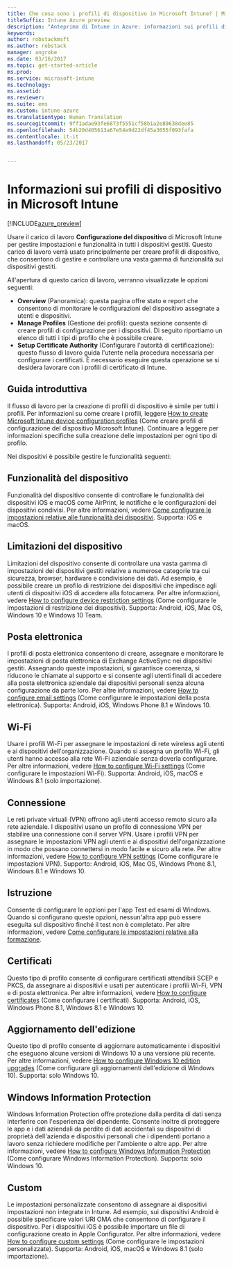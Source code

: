 ```yaml
---
title: Che cosa sono i profili di dispositivo in Microsoft Intune? | Microsoft Docs
titleSuffix: Intune Azure preview
description: "Anteprima di Intune in Azure: informazioni sui profili di dispositivo Intune e sulle modalità di gestione e protezione dei dispositivi nell&quot;azienda."
keywords: 
author: robstackmsft
ms.author: robstack
manager: angrobe
ms.date: 03/16/2017
ms.topic: get-started-article
ms.prod: 
ms.service: microsoft-intune
ms.technology: 
ms.assetid: 
ms.reviewer: 
ms.suite: ems
ms.custom: intune-azure
ms.translationtype: Human Translation
ms.sourcegitcommit: 9ff1adae93fe6873f5551cf58b1a2e89638dee85
ms.openlocfilehash: 54b20d405613a67e54e9d22df45a3055f093fafa
ms.contentlocale: it-it
ms.lasthandoff: 05/23/2017


---
```


# <a name="what-are-microsoft-intune-device-profiles"></a>Informazioni sui profili di dispositivo in Microsoft Intune

[!INCLUDE[azure_preview](./includes/azure_preview.md)]

Usare il carico di lavoro **Configurazione del dispositivo** di Microsoft Intune per gestire impostazioni e funzionalità in tutti i dispositivi gestiti. Questo carico di lavoro verrà usato principalmente per creare profili di dispositivo, che consentono di gestire e controllare una vasta gamma di funzionalità sui dispositivi gestiti.

All'apertura di questo carico di lavoro, verranno visualizzate le opzioni seguenti:

- **Overview** (Panoramica): questa pagina offre stato e report che consentono di monitorare le configurazioni del dispositivo assegnate a utenti e dispositivi.
- **Manage Profiles** (Gestione dei profili): questa sezione consente di creare profili di configurazione per i dispositivi. Di seguito riportiamo un elenco di tutti i tipi di profilo che è possibile creare.
- **Setup Certificate Authority** (Configurare l'autorità di certificazione): questo flusso di lavoro guida l'utente nella procedura necessaria per configurare i certificati. È necessario eseguire questa operazione se si desidera lavorare con i profili di certificato di Intune.

## <a name="getting-started"></a>Guida introduttiva

Il flusso di lavoro per la creazione di profili di dispositivo è simile per tutti i profili. Per informazioni su come creare i profili, leggere [How to create Microsoft Intune device configuration profiles](device-profile-create.md) (Come creare profili di configurazione del dispositivo Microsoft Intune). Continuare a leggere per informazioni specifiche sulla creazione delle impostazioni per ogni tipo di profilo.

Nei dispositivi è possibile gestire le funzionalità seguenti:

## <a name="device-features"></a>Funzionalità del dispositivo

Funzionalità del dispositivo consente di controllare le funzionalità dei dispositivi iOS e macOS come AirPrint, le notifiche e le configurazioni dei dispositivi condivisi.
Per altre informazioni, vedere [Come configurare le impostazioni relative alle funzionalità dei dispositivi](device-features-configure.md). Supporta: iOS e macOS.

## <a name="device-restrictions"></a>Limitazioni del dispositivo
Limitazioni del dispositivo consente di controllare una vasta gamma di impostazioni dei dispositivi gestiti relative a numerose categorie tra cui sicurezza, browser, hardware e condivisione dei dati. Ad esempio, è possibile creare un profilo di restrizione dei dispositivi che impedisce agli utenti di dispositivi iOS di accedere alla fotocamera.
Per altre informazioni, vedere [How to configure device restriction settings](device-restrictions-configure.md) (Come configurare le impostazioni di restrizione dei dispositivi). Supporta: Android, iOS, Mac OS, Windows 10 e Windows 10 Team.

## <a name="email"></a>Posta elettronica
I profili di posta elettronica consentono di creare, assegnare e monitorare le impostazioni di posta elettronica di Exchange ActiveSync nei dispositivi gestiti. Assegnando queste impostazioni, si garantisce coerenza, si riducono le chiamate al supporto e si consente agli utenti finali di accedere alla posta elettronica aziendale dai dispositivi personali senza alcuna configurazione da parte loro.
Per altre informazioni, vedere [How to configure email settings](email-settings-configure.md) (Come configurare le impostazioni della posta elettronica). Supporta: Android, iOS, Windows Phone 8.1 e Windows 10.

## <a name="wi-fi"></a>Wi-Fi
Usare i profili Wi-Fi per assegnare le impostazioni di rete wireless agli utenti e ai dispositivi dell'organizzazione. Quando si assegna un profilo Wi-Fi, gli utenti hanno accesso alla rete Wi-Fi aziendale senza doverla configurare.
Per altre informazioni, vedere [How to configure Wi-Fi settings](wi-fi-settings-configure.md) (Come configurare le impostazioni Wi-Fi). Supporta: Android, iOS, macOS e Windows 8.1 (solo importazione).

## <a name="vpn"></a>Connessione
Le reti private virtuali (VPN) offrono agli utenti accesso remoto sicuro alla rete aziendale. I dispositivi usano un profilo di connessione VPN per stabilire una connessione con il server VPN. Usare i profili VPN per assegnare le impostazioni VPN agli utenti e ai dispositivi dell'organizzazione in modo che possano connettersi in modo facile e sicuro alla rete.
Per altre informazioni, vedere [How to configure VPN settings](vpn-settings-configure.md) (Come configurare le impostazioni VPN).
Supporto: Android, iOS, Mac OS, Windows Phone 8.1, Windows 8.1 e Windows 10.

## <a name="education"></a>Istruzione
Consente di configurare le opzioni per l'app Test ed esami di Windows. Quando si configurano queste opzioni, nessun'altra app può essere eseguita sul dispositivo finché il test non è completato.
Per altre informazioni, vedere [Come configurare le impostazioni relative alla formazione](education-settings-configure.md).

## <a name="certificates"></a>Certificati
Questo tipo di profilo consente di configurare certificati attendibili SCEP e PKCS, da assegnare ai dispositivi e usati per autenticare i profili Wi-Fi, VPN e di posta elettronica.
Per altre informazioni, vedere [How to configure certificates](certificates-configure.md) (Come configurare i certificati). Supporta: Android, iOS, Windows Phone 8.1, Windows 8.1 e Windows 10.

## <a name="edition-upgrade"></a>Aggiornamento dell'edizione
Questo tipo di profilo consente di aggiornare automaticamente i dispositivi che eseguono alcune versioni di Windows 10 a una versione più recente. Per altre informazioni, vedere [How to configure Windows 10 edition upgrades](edition-upgrade-configure-windows-10.md) (Come configurare gli aggiornamenti dell'edizione di Windows 10). Supporta: solo Windows 10.

## <a name="windows-information-protection"></a>Windows Information Protection
Windows Information Protection offre protezione dalla perdita di dati senza interferire con l'esperienza del dipendente. Consente inoltre di proteggere le app e i dati aziendali da perdite di dati accidentali su dispositivi di proprietà dell'azienda e dispositivi personali che i dipendenti portano a lavoro senza richiedere modifiche per l'ambiente o altre app.
Per altre informazioni, vedere [How to configure Windows Information Protection](windows-information-protection-configure.md) (Come configurare Windows Information Protection). Supporta: solo Windows 10.

## <a name="custom"></a>Custom
Le impostazioni personalizzate consentono di assegnare ai dispositivi impostazioni non integrate in Intune. Ad esempio, sui dispositivi Android è possibile specificare valori URI OMA che consentono di configurare il dispositivo. Per i dispositivi iOS è possibile importare un file di configurazione creato in Apple Configurator.
Per altre informazioni, vedere [How to configure custom settings](custom-settings-configure.md) (Come configurare le impostazioni personalizzate). Supporta: Android, iOS, macOS e Windows 8.1 (solo importazione).

